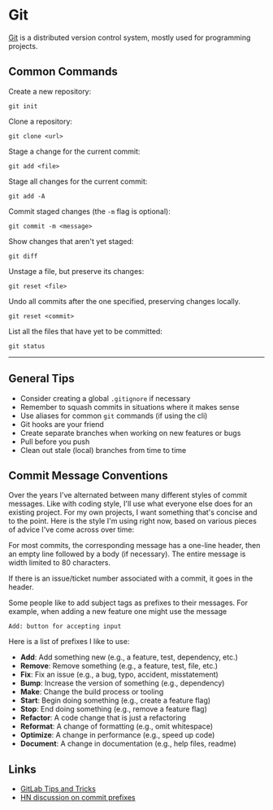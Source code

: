 # Git

[Git](https://git-scm.com/) is a distributed version control system, mostly used for programming projects.

## Common Commands

Create a new repository:
```
git init
```

Clone a repository:
```
git clone <url>
```

Stage a change for the current commit:
```
git add <file>
```

Stage all changes for the current commit:
```
git add -A
```

Commit staged changes (the `-m` flag is optional):
```
git commit -m <message>
```

Show changes that aren't yet staged:
```
git diff
```

Unstage a file, but preserve its changes:
```
git reset <file>
```

Undo all commits after the one specified, preserving changes locally.
```
git reset <commit>
```

List all the files that have yet to be committed:
```
git status
```

---


## General Tips

- Consider creating a global `.gitignore` if necessary
- Remember to squash commits in situations where it makes sense
- Use aliases for common `git` commands (if using the cli)
- Git hooks are your friend
- Create separate branches when working on new features or bugs
- Pull before you push
- Clean out stale (local) branches from time to time


## Commit Message Conventions

Over the years I've alternated between many different styles of commit messages. 
Like with coding style, I'll use what everyone else does for an existing project.
For my own projects, I want something that's concise and to the point.
Here is the style I'm using right now, based on various pieces of advice I've come across over time:

For most commits, the corresponding message has a one-line header, then an empty line followed by a body (if necessary). The entire message is width limited to 80 characters.

If there is an issue/ticket number associated with a commit, it goes in the header.

Some people like to add subject tags as prefixes to their messages. For example, when adding a new feature one might use the message

~~~
Add: button for accepting input
~~~

Here is a list of prefixes I like to use:

- **Add**: Add something new (e.g., a feature, test, dependency, etc.)
- **Remove**: Remove something (e.g., a feature, test, file, etc.)
- **Fix**: Fix an issue (e.g., a bug, typo, accident, misstatement)
- **Bump**: Increase the version of something (e.g., dependency)
- **Make**: Change the build process or tooling
- **Start**: Begin doing something (e.g., create a feature flag)
- **Stop**: End doing something (e.g., remove a feature flag)
- **Refactor**: A code change that is just a refactoring
- **Reformat**: A change of formatting (e.g., omit whitespace)
- **Optimize**: A change in  performance (e.g., speed up code)
- **Document**: A change in documentation (e.g., help files, readme)

## Links
- [GitLab Tips and Tricks](https://about.gitlab.com/blog/2016/12/08/git-tips-and-tricks/)
- [HN discussion on commit prefixes](https://news.ycombinator.com/item?id=21289827)